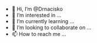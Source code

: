 - 👋 Hi, I’m @Drnacisko
- 👀 I’m interested in ...
- 🌱 I’m currently learning ...
- 💞️ I’m looking to collaborate on ...
- 📫 How to reach me ...

<!---
Drnacisko/Drnacisko is a ✨ special ✨ repository because its `README.md` (this file) appears on your GitHub profile.
You can click the Preview link to take a look at your changes.
--->

